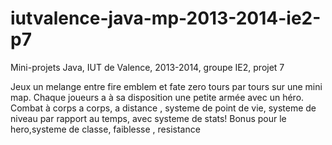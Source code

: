 iutvalence-java-mp-2013-2014-ie2-p7
===================================

Mini-projets Java, IUT de Valence, 2013-2014, groupe IE2, projet 7

Jeux un melange entre fire emblem et fate zero tours par tours 
sur une mini map. 
Chaque joueurs a à sa disposition une petite armée avec un héro.
Combat à corps a corps, a distance , systeme de point de vie, 
systeme de niveau par rapport au temps, avec systeme de stats!
Bonus pour le hero,systeme de classe, faiblesse , resistance